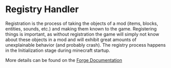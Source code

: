 # Registry Handler
Registration is the process of taking the objects of a mod (items, blocks, entities, sounds, etc.) and making them known to the game. Registering things is important, as without registration the game will simply not know about these objects in a mod and will exhibit great amounts of unexplainable behavior (and probably crash). The registry process happens in the Initialization stage during minecraft startup.

More details can be found on the [Forge Documentation](https://mcforge.readthedocs.io/en/1.12.x/concepts/registries/)
